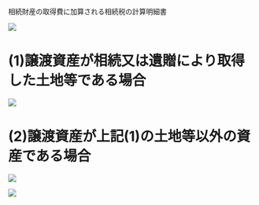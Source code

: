 相続財産の取得費に加算される相続税の計算明細書

![](https://www.nta.go.jp/tmp/1e19caa9-a8c8-4e14-9f5b-4a757c3b8925/images/d75cdc3332dd4cbc427ac7fdaf91ff19b55d3cc8ee991e9ca90bfbcfaf81219f.jpg)

# (1)譲渡資産が相続又は遺贈により取得した土地等である場合

![](https://www.nta.go.jp/tmp/1e19caa9-a8c8-4e14-9f5b-4a757c3b8925/images/b42aee39978ef896c0f2d9968891b67a77c641a67ca105011af4ae78d2e6e0bc.jpg)

# (2)譲渡資産が上記(1)の土地等以外の資産である場合

![](https://www.nta.go.jp/tmp/1e19caa9-a8c8-4e14-9f5b-4a757c3b8925/images/c3ecb96cc7e18db8f6e2781529f5bc996c370666458d7401e0ec962e487ac7c8.jpg)

![](https://www.nta.go.jp/tmp/1e19caa9-a8c8-4e14-9f5b-4a757c3b8925/images/3d0a4e98f9eb4254cedd0e7d6484373d9809f1152a06f5b972bd7c7b3df0f4d0.jpg)
